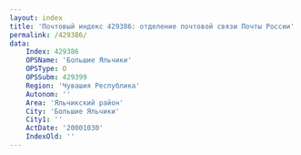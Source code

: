 ```yaml
---
layout: index
title: 'Почтовый индекс 429386: отделение почтовой связи Почты России'
permalink: /429386/
data:
    Index: 429386
    OPSName: 'Большие Яльчики'
    OPSType: О
    OPSSubm: 429399
    Region: 'Чувашия Республика'
    Autonom: ''
    Area: 'Яльчикский район'
    City: 'Большие Яльчики'
    City1: ''
    ActDate: '20001030'
    IndexOld: ''
---
```

